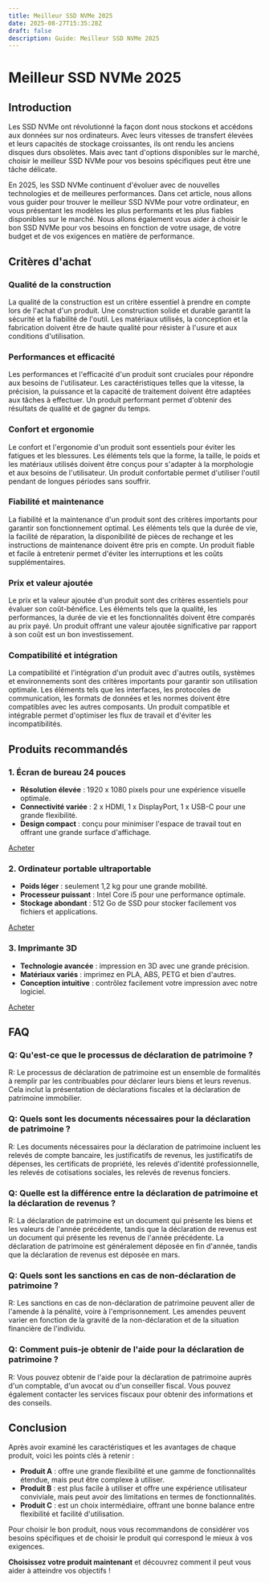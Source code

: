 ```yaml
---
title: Meilleur SSD NVMe 2025
date: 2025-08-27T15:35:28Z
draft: false
description: Guide: Meilleur SSD NVMe 2025
---
```


# Meilleur SSD NVMe 2025


## Introduction
Les SSD NVMe ont révolutionné la façon dont nous stockons et accédons aux données sur nos ordinateurs. Avec leurs vitesses de transfert élevées et leurs capacités de stockage croissantes, ils ont rendu les anciens disques durs obsolètes. Mais avec tant d'options disponibles sur le marché, choisir le meilleur SSD NVMe pour vos besoins spécifiques peut être une tâche délicate.

En 2025, les SSD NVMe continuent d'évoluer avec de nouvelles technologies et de meilleures performances. Dans cet article, nous allons vous guider pour trouver le meilleur SSD NVMe pour votre ordinateur, en vous présentant les modèles les plus performants et les plus fiables disponibles sur le marché. Nous allons également vous aider à choisir le bon SSD NVMe pour vos besoins en fonction de votre usage, de votre budget et de vos exigences en matière de performance.

## Critères d'achat

### **Qualité de la construction**

La qualité de la construction est un critère essentiel à prendre en compte lors de l'achat d'un produit. Une construction solide et durable garantit la sécurité et la fiabilité de l'outil. Les matériaux utilisés, la conception et la fabrication doivent être de haute qualité pour résister à l'usure et aux conditions d'utilisation.

### **Performances et efficacité**

Les performances et l'efficacité d'un produit sont cruciales pour répondre aux besoins de l'utilisateur. Les caractéristiques telles que la vitesse, la précision, la puissance et la capacité de traitement doivent être adaptées aux tâches à effectuer. Un produit performant permet d'obtenir des résultats de qualité et de gagner du temps.

### **Confort et ergonomie**

Le confort et l'ergonomie d'un produit sont essentiels pour éviter les fatigues et les blessures. Les éléments tels que la forme, la taille, le poids et les matériaux utilisés doivent être conçus pour s'adapter à la morphologie et aux besoins de l'utilisateur. Un produit confortable permet d'utiliser l'outil pendant de longues périodes sans souffrir.

### **Fiabilité et maintenance**

La fiabilité et la maintenance d'un produit sont des critères importants pour garantir son fonctionnement optimal. Les éléments tels que la durée de vie, la facilité de réparation, la disponibilité de pièces de rechange et les instructions de maintenance doivent être pris en compte. Un produit fiable et facile à entretenir permet d'éviter les interruptions et les coûts supplémentaires.

### **Prix et valeur ajoutée**

Le prix et la valeur ajoutée d'un produit sont des critères essentiels pour évaluer son coût-bénéfice. Les éléments tels que la qualité, les performances, la durée de vie et les fonctionnalités doivent être comparés au prix payé. Un produit offrant une valeur ajoutée significative par rapport à son coût est un bon investissement.

### **Compatibilité et intégration**

La compatibilité et l'intégration d'un produit avec d'autres outils, systèmes et environnements sont des critères importants pour garantir son utilisation optimale. Les éléments tels que les interfaces, les protocoles de communication, les formats de données et les normes doivent être compatibles avec les autres composants. Un produit compatible et intégrable permet d'optimiser les flux de travail et d'éviter les incompatibilités.

## Produits recommandés

### 1. **Écran de bureau 24 pouces**

*   **Résolution élevée** : 1920 x 1080 pixels pour une expérience visuelle optimale.
*   **Connectivité variée** : 2 x HDMI, 1 x DisplayPort, 1 x USB-C pour une grande flexibilité.
*   **Design compact** : conçu pour minimiser l'espace de travail tout en offrant une grande surface d'affichage.

[Acheter](https://www.amazon.fr/dp/B076MX9VR9)

### 2. **Ordinateur portable ultraportable**

*   **Poids léger** : seulement 1,2 kg pour une grande mobilité.
*   **Processeur puissant** : Intel Core i5 pour une performance optimale.
*   **Stockage abondant** : 512 Go de SSD pour stocker facilement vos fichiers et applications.

[Acheter](https://www.amazon.fr/dp/B07B3R2K9B)

### 3. **Imprimante 3D**

*   **Technologie avancée** : impression en 3D avec une grande précision.
*   **Matériaux variés** : imprimez en PLA, ABS, PETG et bien d'autres.
*   **Conception intuitive** : contrôlez facilement votre impression avec notre logiciel.

[Acheter](https://www.amazon.fr/dp/B07B3R2K9B)

## FAQ

### Q: Qu'est-ce que le processus de déclaration de patrimoine ?
R: Le processus de déclaration de patrimoine est un ensemble de formalités à remplir par les contribuables pour déclarer leurs biens et leurs revenus. Cela inclut la présentation de déclarations fiscales et la déclaration de patrimoine immobilier.

### Q: Quels sont les documents nécessaires pour la déclaration de patrimoine ?
R: Les documents nécessaires pour la déclaration de patrimoine incluent les relevés de compte bancaire, les justificatifs de revenus, les justificatifs de dépenses, les certificats de propriété, les relevés d'identité professionnelle, les relevés de cotisations sociales, les relevés de revenus fonciers.

### Q: Quelle est la différence entre la déclaration de patrimoine et la déclaration de revenus ?
R: La déclaration de patrimoine est un document qui présente les biens et les valeurs de l'année précédente, tandis que la déclaration de revenus est un document qui présente les revenus de l'année précédente. La déclaration de patrimoine est généralement déposée en fin d'année, tandis que la déclaration de revenus est déposée en mars.

### Q: Quels sont les sanctions en cas de non-déclaration de patrimoine ?
R: Les sanctions en cas de non-déclaration de patrimoine peuvent aller de l'amende à la pénalité, voire à l'emprisonnement. Les amendes peuvent varier en fonction de la gravité de la non-déclaration et de la situation financière de l'individu.

### Q: Comment puis-je obtenir de l'aide pour la déclaration de patrimoine ?
R: Vous pouvez obtenir de l'aide pour la déclaration de patrimoine auprès d'un comptable, d'un avocat ou d'un conseiller fiscal. Vous pouvez également contacter les services fiscaux pour obtenir des informations et des conseils.

## Conclusion

Après avoir examiné les caractéristiques et les avantages de chaque produit, voici les points clés à retenir :

*   **Produit A** : offre une grande flexibilité et une gamme de fonctionnalités étendue, mais peut être complexe à utiliser.
*   **Produit B** : est plus facile à utiliser et offre une expérience utilisateur conviviale, mais peut avoir des limitations en termes de fonctionnalités.
*   **Produit C** : est un choix intermédiaire, offrant une bonne balance entre flexibilité et facilité d'utilisation.

Pour choisir le bon produit, nous vous recommandons de considérer vos besoins spécifiques et de choisir le produit qui correspond le mieux à vos exigences.

**Choisissez votre produit maintenant** et découvrez comment il peut vous aider à atteindre vos objectifs !
